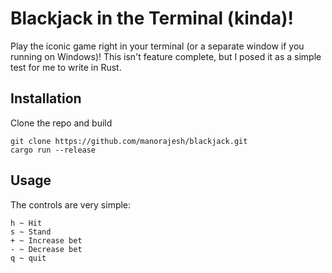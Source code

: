 # Blackjack in the Terminal (kinda)!
Play the iconic game right in your terminal (or a separate window if you running on Windows)! This isn't feature complete, but I posed it as a simple test for me to write in Rust.

## Installation
Clone the repo and build
```shell
git clone https://github.com/manorajesh/blackjack.git
cargo run --release
```

## Usage
The controls are very simple:
```
h ~ Hit
s ~ Stand
+ ~ Increase bet
- ~ Decrease bet
q ~ quit
```
